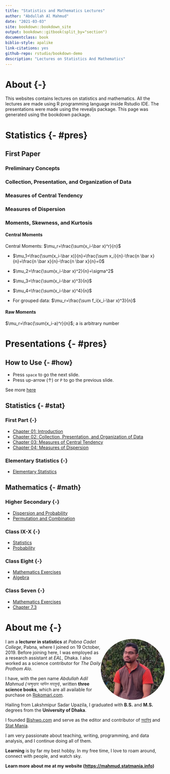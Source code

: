 ```yaml
--- 
title: "Statistics and Mathematics Lectures"
author: "Abdullah Al Mahmud"
date: "2021-03-03"
site: bookdown::bookdown_site
output: bookdown::gitbook(split_by="section")
documentclass: book
biblio-style: apalike
link-citations: yes
github-repo: rstudio/bookdown-demo
description: "Lectures on Statistics And Mathematics"
---
```


# About {-}

This websites contains lectures on statistics and mathematics. All the lectures are made using R programming language inside Rstudio IDE. The presentations were made using the revealjs package. This page was generated using the bookdown package. 


<!--chapter:end:index.Rmd-->

# Statistics {- #pres}

## First Paper

### Preliminary Concepts

### Collection, Presentation, and Organization of Data

### Measures of Central Tendency

### Measures of Dispersion

### Moments, Skewness, and Kurtosis

#### Central Moments

Central Moments: $\mu_r=\frac{\sum(x_i-\bar x)^r}{n}$

- $\mu_1=\frac{\sum(x_i-\bar x)}{n}=\frac{\sum x_i}{n}-\frac{n \bar x}{n}=\frac{n \bar x}{n}-\frac{n \bar x}{n}=0$

- $\mu_2=\frac{\sum(x_i-\bar x)^2}{n}=\sigma^2$
- $\mu_3=\frac{\sum(x_i-\bar x)^3}{n}$
- $\mu_4=\frac{\sum(x_i-\bar x)^4}{n}$
- For grouped data: $\mu_r=\frac{\sum f_i(x_i-\bar x)^3}{n}$


#### Raw Moments

 $\mu_r=\frac{\sum(x_i-a)^r}{n}$; a is arbitrary number

<!--chapter:end:01-stat.Rmd-->

# Presentations {- #pres}

## How to Use {- #how}

- Press `space` to go the next slide.
- Press up-arrow ($\uparrow$) or `P` to go the previous slide.

See more [here](https://defkey.com/reveal-js-shortcuts)

## Statistics {- #stat}

### First Part {-}

- [Chapter 01: Introduction](https://lecture.statmania.info/stat/ch1_xi_stat.html)
- [Chapter 02: Collection, Presentation, and Organization of Data](https://lecture.statmania.info/stat/ch2_xi_stat.html)
- [Chapter 03: Measures of Central Tendency](https://lecture.statmania.info/stat/ch3_xi_stat.html)
- [Chapter 04: Measures of Dispersion](https://lecture.statmania.info/stat/ch4_xi_stat_dispersion.html)

### Elementary Statistics {-}

- [Elementary Statistics](https://lecture.statmania.info/stat/stat_preliminaries.html)

## Mathematics {- #math}

### Higher Secondary {-}
 
- [Dispersion and Probability](https://lecture.statmania.info/math/xi_math_probability.html)
- [Permutation and Combination](https://lecture.statmania.info/math/xi_math_perm_comb.html)

### Class IX-X {-}

- [Statistics](https://lecture.statmania.info/math/x_stat.html)
- [Probability](https://lecture.statmania.info/math/x_prob.html)

### Class Eight {-}

- [Mathematics Exercises](https://lecture.statmania.info/math/viii_math_exercise.html)
- [Algebra](https://lecture.statmania.info/math/viii_math_algebra.html)

### Class Seven {-}

- [Mathematics Exercises](https://lecture.statmania.info/math/vii_math_exercise.html)
- [Chapter 7.3](https://lecture.statmania.info/math/vii_math_7.3.html)


# About me {-}

<img style="float: right; border-radius: 50%;" src="img/mahmud.jpg" width="40%">

I am a **lecturer in statistics** at *Pabna Cadet College*, Pabna, where I joined on 19 October, 2019. Before joining here, I was employed as a research assistant at *EAL*, Dhaka. I also worked as a science contributor for *The Daily Prothom Alo*. 

I have, with the pen name *Abdullah Adil Mahmud (আব্দুল্যাহ আদিল মাহমুদ)*, written **three science books**, which are all available for purchase on [Rokomari.com](https://www.rokomari.com/book/author/47631).

Hailing from Lakshmipur Sadar Upazila, I graduated with **B.S.** and **M.S.** degrees from the **University of Dhaka**.

I founded [Bishwo.com](https://www.bishwo.com) and serve as the editor and contributor of [মহাবিশ্ব](https://sky.bishwo.com) and [Stat Mania](https://www.statmania.info).

I am very passionate about teaching, writing, programming, and data analysis, and I continue doing all of them.

**Learning** is by far my best hobby. In my free time, I love to roam around, connect with people, and watch sky.

**Learn more about me at my website (<https://mahmud.statmania.info>)**

<!--chapter:end:02-pres.Rmd-->

